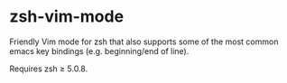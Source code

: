 zsh-vim-mode
===========

Friendly Vim mode for zsh that also supports some of the most common emacs key
bindings (e.g. beginning/end of line).

Requires zsh ≥ 5.0.8.
